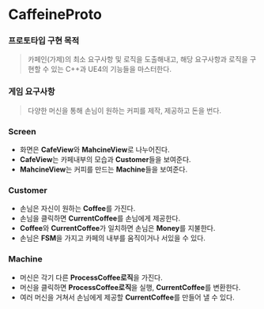 # CaffeineProto

### 프로토타입 구현 목적
> 카페인(가제)의 최소 요구사항 및 로직을 도출해내고, 해당 요구사항과 로직을 구현할 수 있는 C++과 UE4의 기능들을 마스터한다.

### 게임 요구사항
> 다양한 머신을 통해 손님이 원하는 커피를 제작, 제공하고 돈을 번다.

### Screen
- 화면은 **CafeView**와 **MahcineView**로 나누어진다.
- **CafeView**는 카페내부의 모습과 **Customer**들을 보여준다.
- **MahcineView**는 커피를 만드는 **Machine**들을 보여준다.

### Customer
- 손님은 자신이 원하는 **Coffee**를 가진다.
- 손님을 클릭하면 **CurrentCoffee**를 손님에게 제공한다.
- **Coffee**와 **CurrentCoffee**가 일치하면 손님은 **Money**를 지불한다.
- 손님은 **FSM**을 가지고 카페의 내부를 움직이거나 서있을 수 있다.

### Machine
- 머신은 각기 다른 **ProcessCoffee로직**을 가진다.
- 머신을 클릭하면 **ProcessCoffee로직**을 실행, **CurrentCoffee**를 변환한다.
- 여러 머신을 거쳐서 손님에게 제공할 **CurrentCoffee**를 만들어 낼 수 있다.
